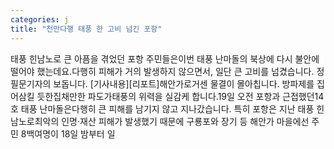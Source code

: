 ```yaml
---
categories: j
title: "천만다행 태풍 한 고비 넘긴 포항"
---
```

태풍 힌남노로 큰 아픔을 겪었던 포항 주민들은이번 태풍 난마돌의 북상에 다시 불안에 떨어야 했는데요.다행히 피해가 거의 발생하지 않으면서, 일단 큰 고비를 넘겼습니다. 정필문기자의 보돕니다. [기사내용][리포트]해안가로거센 물결이 몰아칩니다. 방파제를 집어삼킬 듯한집채만한 파도가태풍의 위력을 실감케 합니다.19일 오전 포항과 근접했던14호 태풍 난마돌은다행히 큰 피해를 남기지 않고 지나갔습니다. 특히 포항은 지난 태풍 힌남노로최악의 인명·재산 피해가 발생했기 때문에 구룡포와 장기 등 해안가 마을에선 주민 8백여명이 18일 밤부터 일